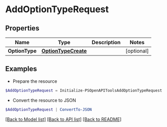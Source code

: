 # AddOptionTypeRequest
## Properties

Name | Type | Description | Notes
------------ | ------------- | ------------- | -------------
**OptionType** | [**OptionTypeCreate**](OptionTypeCreate.md) |  | [optional] 

## Examples

- Prepare the resource
```powershell
$AddOptionTypeRequest = Initialize-PSOpenAPIToolsAddOptionTypeRequest  -OptionType null
```

- Convert the resource to JSON
```powershell
$AddOptionTypeRequest | ConvertTo-JSON
```

[[Back to Model list]](../README.md#documentation-for-models) [[Back to API list]](../README.md#documentation-for-api-endpoints) [[Back to README]](../README.md)

